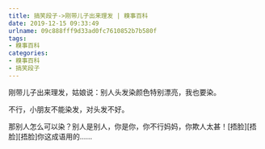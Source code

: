 ```yaml
---
title: 搞笑段子->刚带儿子出来理发 | 糗事百科
date: 2019-12-15 09:33:49
urlname: 09c888fff9d33ad0fc7610852b7b580f
tags: 
- 糗事百科
categories:
- 糗事百科
- 搞笑段子
---
```

刚带儿子出来理发，姑娘说：别人头发染颜色特别漂亮，我也要染。

不行，小朋友不能染发，对头发不好。

那别人怎么可以染？别人是别人，你是你，你不行妈妈，你欺人太甚！[捂脸][捂脸][捂脸]你这成语用的……


